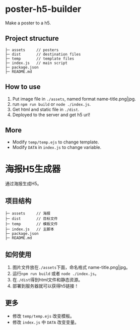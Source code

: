 # poster-h5-builder
Make a poster to a h5.

## Project structure

```
├─ assets     // posters
├─ dist       // destination files
├─ temp       // template files
├─ index.js   // main script
├─ package.json
├─ README.md
```

## How to use

1. Put image file in `./assets`, named format name-title.png|jpg.
2. run `npm run build` or `node ./index.js`.
3. Get html and static file in `./dist`.
4. Deployed to the server and get h5 url!

## More

- Modify `temp/temp.ejs` to change template.
- Modify `DATA` in `index.js` to change variable.


# 海报H5生成器
通过海报生成H5。

## 项目结构

```
├─ assets     // 海报
├─ dist       // 目标文件
├─ temp       // 模板文件
├─ index.js   // 主脚本
├─ package.json
├─ README.md
```

## 如何使用
1. 图片文件放在`./assets`下面，命名格式 name-title.png|jpg。
2. 运行`npm run build` 或者 `node ./index.js`。
3. 在`./dist`得到html文件和静态资源。
4. 部署到服务器就可以获得h5链接！

## 更多

- 修改 `temp/temp.ejs` 改变模板。
- 修改 `index.js` 中 `DATA` 改变变量。

